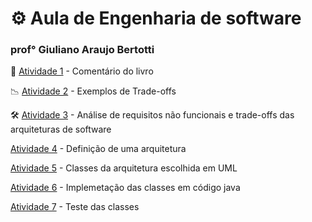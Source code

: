 # :gear: Aula de Engenharia de software	
### prof° Giuliano Araujo Bertotti

:book: [Atividade 1](https://github.com/PalomaSoaresR/bertoti/blob/main/atividade1.md) - Comentário do livro

:chart_with_downwards_trend: [Atividade 2](https://github.com/PalomaSoaresR/bertoti/blob/main/atividade2.md) - Exemplos de Trade-offs

:hammer_and_wrench:	[Atividade 3](https://github.com/PalomaSoaresR/bertoti/blob/main/atividade3.md) - Análise de requisitos não funcionais e trade-offs das arquiteturas de software

[Atividade 4](https://github.com/PalomaSoaresR/bertoti/blob/main/atividade4.md) - Definição de uma arquitetura

[Atividade 5](https://github.com/PalomaSoaresR/bertoti/blob/main/atividade5.md) - Classes da arquitetura escolhida em UML

[Atividade 6]() - Implemetação das classes em código java

[Atividade 7]() - Teste das classes


